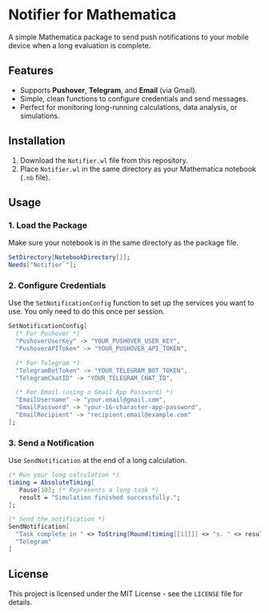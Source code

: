 # Notifier for Mathematica

A simple Mathematica package to send push notifications to your mobile device when a long evaluation is complete.



## Features
- Supports **Pushover**, **Telegram**, and **Email** (via Gmail).
- Simple, clean functions to configure credentials and send messages.
- Perfect for monitoring long-running calculations, data analysis, or simulations.

## Installation
1.  Download the `Notifier.wl` file from this repository.
2.  Place `Notifier.wl` in the same directory as your Mathematica notebook (`.nb` file).

## Usage

### 1. Load the Package
Make sure your notebook is in the same directory as the package file.

```mathematica
SetDirectory[NotebookDirectory[]];
Needs["Notifier`"];
```

### 2. Configure Credentials
Use the `SetNotificationConfig` function to set up the services you want to use. You only need to do this once per session.

```mathematica
SetNotificationConfig[
  (* For Pushover *)
  "PushoverUserKey" -> "YOUR_PUSHOVER_USER_KEY",
  "PushoverAPIToken" -> "YOUR_PUSHOVER_API_TOKEN",

  (* For Telegram *)
  "TelegramBotToken" -> "YOUR_TELEGRAM_BOT_TOKEN",
  "TelegramChatID" -> "YOUR_TELEGRAM_CHAT_ID",

  (* For Email (using a Gmail App Password) *)
  "EmailUsername" -> "your.email@gmail.com",
  "EmailPassword" -> "your-16-character-app-password",
  "EmailRecipient" -> "recipient.email@example.com"
];
```

### 3. Send a Notification
Use `SendNotification` at the end of a long calculation.

```mathematica
(* Run your long calculation *)
timing = AbsoluteTiming[
   Pause[10]; (* Represents a long task *)
   result = "Simulation finished successfully.";
];

(* Send the notification *)
SendNotification[
  "Task complete in " <> ToString[Round[timing[[1]]]] <> "s. " <> result, 
  "Telegram"
]
```

## License
This project is licensed under the MIT License - see the `LICENSE` file for details.
